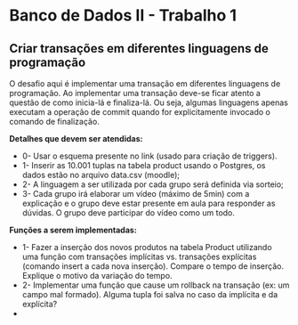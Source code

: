 # Banco de Dados II - Trabalho 1

## Criar transações em diferentes linguagens de programação

<p>O desafio aqui é implementar uma transação em diferentes linguagens de programação. Ao implementar uma transação deve-se ficar atento a questão de como inicia-lá e finaliza-lá. Ou seja, algumas linguagens apenas executam a operação de commit quando for explicitamente invocado o comando de finalização.
</p>
<p><b>Detalhes que devem ser atendidas:</b><ul>
  <li>0- Usar o esquema presente no link (usado para criação de triggers). </li>
<li> 1-  Inserir as 10.001 tuplas na tabela product usando o Postgres, os dados estão no arquivo data.csv (moodle); 
<li> 2- A linguagem a ser utilizada por cada grupo será definida via sorteio; </li>
<li> 3- Cada grupo irá elaborar um vídeo (máximo de 5min) com a explicação e o grupo deve estar presente em aula para responder as dúvidas. O grupo deve participar do vídeo como um todo. </li></ul></p>
<p><b>Funções a serem implementadas:</b>
<ul><li>1- Fazer a inserção dos novos produtos na tabela Product utilizando uma função com transações implícitas vs. transações explícitas (comando insert a cada nova inserção). Compare o tempo de inserção. Explique o motivo da variação do tempo.</li>
<li>2- Implementar uma função que cause um rollback na transação (ex: um campo mal formado). Alguma tupla foi salva no caso da implícita e da explícita? <li></ul>
  </p>
